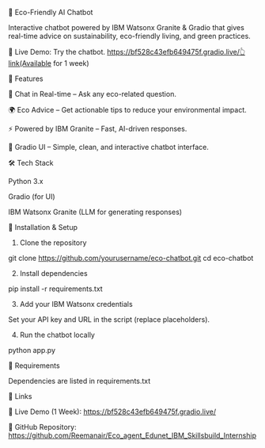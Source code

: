 🌱 Eco-Friendly AI Chatbot

Interactive chatbot powered by IBM Watsonx Granite & Gradio that gives real-time advice on sustainability, eco-friendly living, and green practices.

🚀 Live Demo: Try the chatbot.
https://bf528c43efb649475f.gradio.live/👆link(Available for 1 week)


📌 Features

💬 Chat in Real-time – Ask any eco-related question.

🌍 Eco Advice – Get actionable tips to reduce your environmental impact.

⚡ Powered by IBM Granite – Fast, AI-driven responses.

🎨 Gradio UI – Simple, clean, and interactive chatbot interface.


🛠️ Tech Stack

Python 3.x

Gradio (for UI)

IBM Watsonx Granite (LLM for generating responses)


📂 Installation & Setup

1. Clone the repository

git clone https://github.com/yourusername/eco-chatbot.git
cd eco-chatbot


2. Install dependencies

pip install -r requirements.txt


3. Add your IBM Watsonx credentials

Set your API key and URL in the script (replace placeholders).



4. Run the chatbot locally

python app.py


📄 Requirements

Dependencies are listed in requirements.txt

🔗 Links

🌱 Live Demo (1 Week): https://bf528c43efb649475f.gradio.live/

📂 GitHub Repository: https://github.com/Reemanair/Eco_agent_Edunet_IBM_Skillsbuild_Internship
